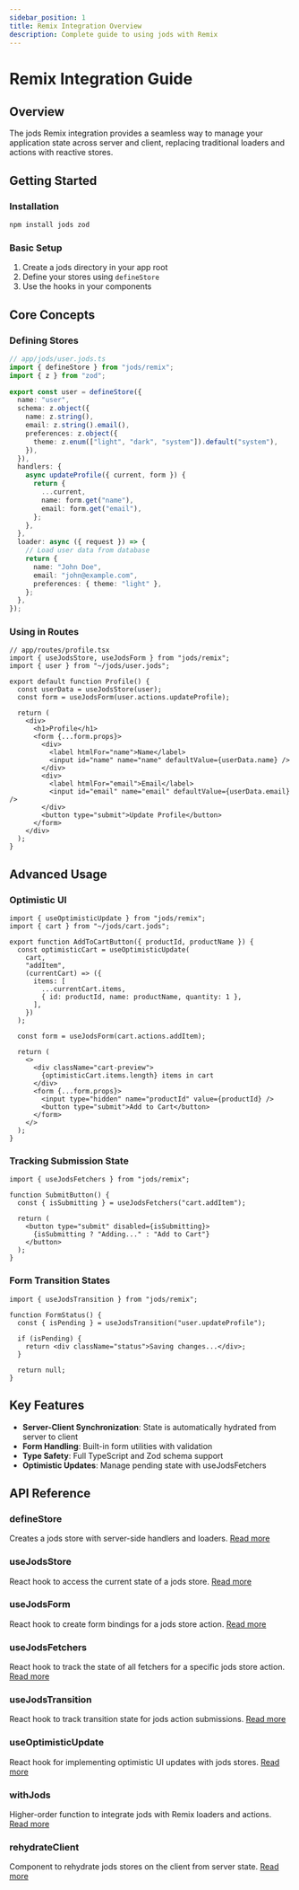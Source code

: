```yaml
---
sidebar_position: 1
title: Remix Integration Overview
description: Complete guide to using jods with Remix
---
```


# Remix Integration Guide

## Overview

The jods Remix integration provides a seamless way to manage your application state across server and client, replacing traditional loaders and actions with reactive stores.

## Getting Started

### Installation

```bash
npm install jods zod
```

### Basic Setup

1. Create a jods directory in your app root
2. Define your stores using `defineStore`
3. Use the hooks in your components

## Core Concepts

### Defining Stores

```typescript
// app/jods/user.jods.ts
import { defineStore } from "jods/remix";
import { z } from "zod";

export const user = defineStore({
  name: "user",
  schema: z.object({
    name: z.string(),
    email: z.string().email(),
    preferences: z.object({
      theme: z.enum(["light", "dark", "system"]).default("system"),
    }),
  }),
  handlers: {
    async updateProfile({ current, form }) {
      return {
        ...current,
        name: form.get("name"),
        email: form.get("email"),
      };
    },
  },
  loader: async ({ request }) => {
    // Load user data from database
    return {
      name: "John Doe",
      email: "john@example.com",
      preferences: { theme: "light" },
    };
  },
});
```

### Using in Routes

```tsx
// app/routes/profile.tsx
import { useJodsStore, useJodsForm } from "jods/remix";
import { user } from "~/jods/user.jods";

export default function Profile() {
  const userData = useJodsStore(user);
  const form = useJodsForm(user.actions.updateProfile);

  return (
    <div>
      <h1>Profile</h1>
      <form {...form.props}>
        <div>
          <label htmlFor="name">Name</label>
          <input id="name" name="name" defaultValue={userData.name} />
        </div>
        <div>
          <label htmlFor="email">Email</label>
          <input id="email" name="email" defaultValue={userData.email} />
        </div>
        <button type="submit">Update Profile</button>
      </form>
    </div>
  );
}
```

## Advanced Usage

### Optimistic UI

```tsx
import { useOptimisticUpdate } from "jods/remix";
import { cart } from "~/jods/cart.jods";

export function AddToCartButton({ productId, productName }) {
  const optimisticCart = useOptimisticUpdate(
    cart,
    "addItem",
    (currentCart) => ({
      items: [
        ...currentCart.items,
        { id: productId, name: productName, quantity: 1 },
      ],
    })
  );

  const form = useJodsForm(cart.actions.addItem);

  return (
    <>
      <div className="cart-preview">
        {optimisticCart.items.length} items in cart
      </div>
      <form {...form.props}>
        <input type="hidden" name="productId" value={productId} />
        <button type="submit">Add to Cart</button>
      </form>
    </>
  );
}
```

### Tracking Submission State

```tsx
import { useJodsFetchers } from "jods/remix";

function SubmitButton() {
  const { isSubmitting } = useJodsFetchers("cart.addItem");

  return (
    <button type="submit" disabled={isSubmitting}>
      {isSubmitting ? "Adding..." : "Add to Cart"}
    </button>
  );
}
```

### Form Transition States

```tsx
import { useJodsTransition } from "jods/remix";

function FormStatus() {
  const { isPending } = useJodsTransition("user.updateProfile");

  if (isPending) {
    return <div className="status">Saving changes...</div>;
  }

  return null;
}
```

## Key Features

- **Server-Client Synchronization**: State is automatically hydrated from server to client
- **Form Handling**: Built-in form utilities with validation
- **Type Safety**: Full TypeScript and Zod schema support
- **Optimistic Updates**: Manage pending state with useJodsFetchers

## API Reference

### defineStore

Creates a jods store with server-side handlers and loaders. [Read more](/jods/remix/api-reference#definestoreoptions)

### useJodsStore

React hook to access the current state of a jods store. [Read more](/jods/remix/api-reference#usejodsstorestore)

### useJodsForm

React hook to create form bindings for a jods store action. [Read more](/jods/remix/api-reference#usejodsformactionhandler)

### useJodsFetchers

React hook to track the state of all fetchers for a specific jods store action. [Read more](/jods/remix/api-reference#usejodsfetchersactionid)

### useJodsTransition

React hook to track transition state for jods action submissions. [Read more](/jods/remix/api-reference#usejodstransitionactionid)

### useOptimisticUpdate

React hook for implementing optimistic UI updates with jods stores. [Read more](/jods/remix/api-reference#useoptimisticupdatestore-actionname-optimisticdatafn)

### withJods

Higher-order function to integrate jods with Remix loaders and actions. [Read more](/jods/remix/api-reference#withjodsstores-loaderfn)

### rehydrateClient

Component to rehydrate jods stores on the client from server state. [Read more](/jods/remix/api-reference#rehydrateclientoptions)
